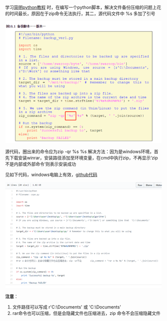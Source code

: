学习[简明python教程](http://www.kuqin.com/abyteofpython_cn/ch10.html) 时，在编写一个python脚本，解决文件备份压缩的问题上花的时间最长，原因在于zip命令无法执行，其二，源代码文件中 %s 多加了引号

![备份脚本](/img/py1.png )


源代码，圈出来的命令应为zip -qr %s %s
解决方法：因为是windows环境，首先下载安装winrar，安装路径添加至环境变量，在cmd中执行zip，不再显示‘zip不是内部或外部命令’则表示安装成功

见如下代码，windows电脑上有效，[github代码](https://github.com/zxy7/py/blob/master/cope.py)

![备份脚本](/img/py2.png )

**注意**：

  1. 文件路径可以写成    r'C:\Documents'  或   'C:\\Documents'       
  2. rar命令也可以压缩，但是会隐藏文件也压缩进去，zip 命令不会压缩隐藏文件